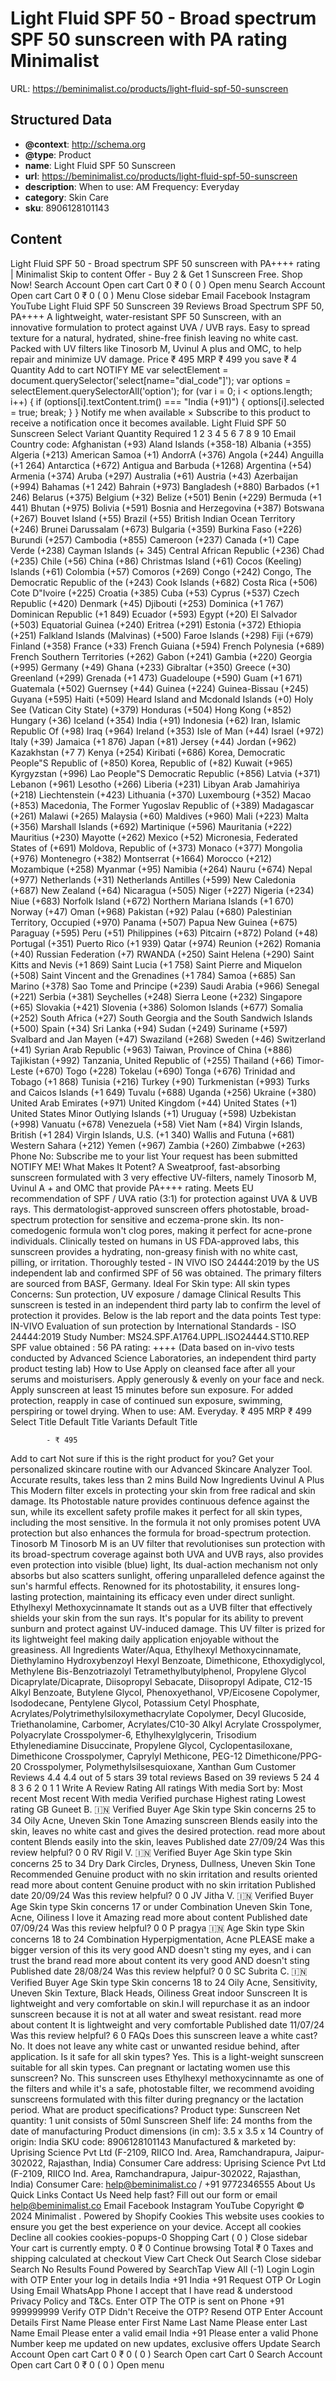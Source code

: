 # Light Fluid SPF 50 - Broad spectrum SPF 50 sunscreen with PA rating  Minimalist

URL: https://beminimalist.co/products/light-fluid-spf-50-sunscreen

## Structured Data

- **@context**: http://schema.org
- **@type**: Product
- **name**: Light Fluid SPF 50 Sunscreen
- **url**: https://beminimalist.co/products/light-fluid-spf-50-sunscreen
- **description**: 
When to use: AM
Frequency: Everyday
- **category**: Skin Care
- **sku**: 8906128101143

## Content

Light Fluid SPF 50 - Broad spectrum SPF 50 sunscreen with PA++++ rating | Minimalist
Skip to content
Offer - Buy 2 & Get 1 Sunscreen Free. Shop Now!
Search
Account
Open cart
Cart
0
₹ 0
(
0
)
Open menu
Search
Account
Open cart
Cart
0
₹ 0
(
0
)
Menu
Close sidebar
Email
Facebook
Instagram
YouTube
Light Fluid SPF 50 Sunscreen
39 Reviews
Broad Spectrum SPF 50, PA++++
A lightweight, water-resistant SPF 50 Sunscreen, with an innovative formulation to protect against UVA / UVB rays. Easy to spread texture for a natural, hydrated, shine-free finish leaving no white cast. Packed with UV filters like Tinosorb M, Uvinul A plus and OMC, to help repair and minimize UV damage.
Price
₹ 495
MRP
₹ 499
you save ₹ 4
Quantity
Add to cart
NOTIFY ME
var selectElement = document.querySelector('select[name="dial_code"]');
var options = selectElement.querySelectorAll('option');
for (var i = 0; i < options.length; i++) {
  if (options[i].textContent.trim() === "India (+91)") {
    options[i].selected = true;
    break;
  }
}
Notify me when available
×
Subscribe to this product to receive a notification once it becomes available.
Light Fluid SPF 50 Sunscreen
Select Variant
Quantity Required
1
2
3
4
5
6
7
8
9
10
Email
Country code:
Afghanistan (+93)
Aland Islands (+358-18)
Albania (+355)
Algeria (+213)
American Samoa (+1)
AndorrA (+376)
Angola (+244)
Anguilla (+1 264)
Antarctica (+672)
Antigua and Barbuda (+1268)
Argentina (+54)
Armenia (+374)
Aruba (+297)
Australia (+61)
Austria (+43)
Azerbaijan (+994)
Bahamas (+1 242)
Bahrain (+973)
Bangladesh (+880)
Barbados (+1 246)
Belarus (+375)
Belgium (+32)
Belize (+501)
Benin (+229)
Bermuda (+1 441)
Bhutan (+975)
Bolivia (+591)
Bosnia and Herzegovina (+387)
Botswana (+267)
Bouvet Island (+55)
Brazil (+55)
British Indian Ocean Territory (+246)
Brunei Darussalam (+673)
Bulgaria (+359)
Burkina Faso (+226)
Burundi (+257)
Cambodia (+855)
Cameroon (+237)
Canada (+1)
Cape Verde (+238)
Cayman Islands (+ 345)
Central African Republic (+236)
Chad (+235)
Chile (+56)
China (+86)
Christmas Island (+61)
Cocos (Keeling) Islands (+61)
Colombia (+57)
Comoros (+269)
Congo (+242)
Congo, The Democratic Republic of the (+243)
Cook Islands (+682)
Costa Rica (+506)
Cote D"Ivoire (+225)
Croatia (+385)
Cuba (+53)
Cyprus (+537)
Czech Republic (+420)
Denmark (+45)
Djibouti (+253)
Dominica (+1 767)
Dominican Republic (+1 849)
Ecuador (+593)
Egypt (+20)
El Salvador (+503)
Equatorial Guinea (+240)
Eritrea (+291)
Estonia (+372)
Ethiopia (+251)
Falkland Islands (Malvinas) (+500)
Faroe Islands (+298)
Fiji (+679)
Finland (+358)
France (+33)
French Guiana (+594)
French Polynesia (+689)
French Southern Territories (+262)
Gabon (+241)
Gambia (+220)
Georgia (+995)
Germany (+49)
Ghana (+233)
Gibraltar (+350)
Greece (+30)
Greenland (+299)
Grenada (+1 473)
Guadeloupe (+590)
Guam (+1 671)
Guatemala (+502)
Guernsey (+44)
Guinea (+224)
Guinea-Bissau (+245)
Guyana (+595)
Haiti (+509)
Heard Island and Mcdonald Islands (+0)
Holy See (Vatican City State) (+379)
Honduras (+504)
Hong Kong (+852)
Hungary (+36)
Iceland (+354)
India (+91)
Indonesia (+62)
Iran, Islamic Republic Of (+98)
Iraq (+964)
Ireland (+353)
Isle of Man (+44)
Israel (+972)
Italy (+39)
Jamaica (+1 876)
Japan (+81)
Jersey (+44)
Jordan (+962)
Kazakhstan (+7 7)
Kenya (+254)
Kiribati (+686)
Korea, Democratic People"S Republic of (+850)
Korea, Republic of (+82)
Kuwait (+965)
Kyrgyzstan (+996)
Lao People"S Democratic Republic (+856)
Latvia (+371)
Lebanon (+961)
Lesotho (+266)
Liberia (+231)
Libyan Arab Jamahiriya (+218)
Liechtenstein (+423)
Lithuania (+370)
Luxembourg (+352)
Macao (+853)
Macedonia, The Former Yugoslav Republic of (+389)
Madagascar (+261)
Malawi (+265)
Malaysia (+60)
Maldives (+960)
Mali (+223)
Malta (+356)
Marshall Islands (+692)
Martinique (+596)
Mauritania (+222)
Mauritius (+230)
Mayotte (+262)
Mexico (+52)
Micronesia, Federated States of (+691)
Moldova, Republic of (+373)
Monaco (+377)
Mongolia (+976)
Montenegro (+382)
Montserrat (+1664)
Morocco (+212)
Mozambique (+258)
Myanmar (+95)
Namibia (+264)
Nauru (+674)
Nepal (+977)
Netherlands (+31)
Netherlands Antilles (+599)
New Caledonia (+687)
New Zealand (+64)
Nicaragua (+505)
Niger (+227)
Nigeria (+234)
Niue (+683)
Norfolk Island (+672)
Northern Mariana Islands (+1 670)
Norway (+47)
Oman (+968)
Pakistan (+92)
Palau (+680)
Palestinian Territory, Occupied (+970)
Panama (+507)
Papua New Guinea (+675)
Paraguay (+595)
Peru (+51)
Philippines (+63)
Pitcairn (+872)
Poland (+48)
Portugal (+351)
Puerto Rico (+1 939)
Qatar (+974)
Reunion (+262)
Romania (+40)
Russian Federation (+7)
RWANDA (+250)
Saint Helena (+290)
Saint Kitts and Nevis (+1 869)
Saint Lucia (+1 758)
Saint Pierre and Miquelon (+508)
Saint Vincent and the Grenadines (+1 784)
Samoa (+685)
San Marino (+378)
Sao Tome and Principe (+239)
Saudi Arabia (+966)
Senegal (+221)
Serbia (+381)
Seychelles (+248)
Sierra Leone (+232)
Singapore (+65)
Slovakia (+421)
Slovenia (+386)
Solomon Islands (+677)
Somalia (+252)
South Africa (+27)
South Georgia and the South Sandwich Islands (+500)
Spain (+34)
Sri Lanka (+94)
Sudan (+249)
Suriname (+597)
Svalbard and Jan Mayen (+47)
Swaziland (+268)
Sweden (+46)
Switzerland (+41)
Syrian Arab Republic (+963)
Taiwan, Province of China (+886)
Tajikistan (+992)
Tanzania, United Republic of (+255)
Thailand (+66)
Timor-Leste (+670)
Togo (+228)
Tokelau (+690)
Tonga (+676)
Trinidad and Tobago (+1 868)
Tunisia (+216)
Turkey (+90)
Turkmenistan (+993)
Turks and Caicos Islands (+1 649)
Tuvalu (+688)
Uganda (+256)
Ukraine (+380)
United Arab Emirates (+971)
United Kingdom (+44)
United States (+1)
United States Minor Outlying Islands (+1)
Uruguay (+598)
Uzbekistan (+998)
Vanuatu (+678)
Venezuela (+58)
Viet Nam (+84)
Virgin Islands, British (+1 284)
Virgin Islands, U.S. (+1 340)
Wallis and Futuna (+681)
Western Sahara (+212)
Yemen (+967)
Zambia (+260)
Zimbabwe (+263)
Phone No:
Subscribe me to your list
Your request has been submitted
NOTIFY ME!
What Makes It Potent?
A Sweatproof, fast-absorbing sunscreen formulated with 3 very effective UV-filters, namely Tinosorb M, Uvinul A + and OMC that provide PA++++ rating. Meets EU recommendation of SPF / UVA ratio (3:1) for protection against UVA & UVB rays.
This dermatologist-approved sunscreen offers photostable, broad-spectrum protection for sensitive and eczema-prone skin. Its non-comedogenic formula won't clog pores, making it perfect for acne-prone individuals.
Clinically tested on humans in US FDA-approved labs, this sunscreen provides a hydrating, non-greasy finish with no white cast, pilling, or irritation.
Thoroughly tested - IN VIVO ISO 24444:2019 by the US independent lab and confirmed SPF of 56 was obtained.
The primary filters are sourced from BASF, Germany.
Ideal For
Skin type:
All skin types
Concerns:
Sun protection, UV exposure / damage
Clinical Results
This sunscreen is tested in an independent third party lab to confirm the level of protection it provides. Below is the lab report and the data points
Test type:
IN-VIVO Evaluation of sun protection by International Standards - ISO 24444:2019
Study Number:
MS24.SPF.A1764.UPPL.ISO24444.ST10.REP
SPF value obtained
: 56
PA rating:
++++
(Data based on in-vivo tests conducted by Advanced Science Laboratories, an independent third party product testing lab)
How to Use
Apply on cleansed face after all your serums and moisturisers. Apply generously & evenly on your face and neck. Apply sunscreen at least 15 minutes before sun exposure. For added protection, reapply in case of continued sun exposure, swimming, perspiring or towel drying.
When to use:
AM. Everyday.
₹ 495
MRP
₹ 499
Select Title
Default Title
Variants
Default Title
            
            - ₹ 495
Add to cart
Not sure if this is the right product for you?
Get your personalized skincare routine with our Advanced Skincare Analyzer Tool. Accurate results, takes less than 2 mins
Build Now
Ingredients
Uvinul A Plus
This Modern filter excels in protecting your skin from free radical and skin damage. Its Photostable nature provides continuous defence against the sun, while its excellent safety profile makes it perfect for all skin types, including the most sensitive. In the formula it not only promises potent UVA protection but also enhances the formula for broad-spectrum protection.
Tinosorb M
Tinosorb M is an UV filter that revolutionises sun protection with its broad-spectrum coverage against both UVA and UVB rays, also provides even protection into visible (blue) light, Its dual-action mechanism not only absorbs but also  scatters sunlight, offering unparalleled defence against the sun's harmful effects. Renowned for its photostability, it ensures long-lasting protection, maintaining its efficacy even under direct sunlight.
Ethylhexyl Methoxycinnamate
It stands out as a UVB filter that effectively shields your skin from the sun rays. It's popular for its ability to prevent sunburn and protect against UV-induced damage. This UV filter is prized for its lightweight feel making daily application enjoyable without the greasiness.
All Ingredients
Water/Aqua, Ethylhexyl Methoxycinnamate, Diethylamino Hydroxybenzoyl Hexyl Benzoate, Dimethicone, Ethoxydiglycol, Methylene Bis-Benzotriazolyl Tetramethylbutylphenol, Propylene Glycol Dicaprylate/Dicaprate, Diisopropyl Sebacate, Diisopropyl Adipate, C12-15 Alkyl Benzoate, Butylene Glycol, Phenoxyethanol, VP/Eicosene Copolymer, Isododecane, Pentylene Glycol, Potassium Cetyl Phosphate, Acrylates/Polytrimethylsiloxymethacrylate Copolymer, Decyl Glucoside, Triethanolamine, Carbomer, Acrylates/C10-30 Alkyl Acrylate Crosspolymer, Polyacrylate Crosspolymer-6, Ethylhexylglycerin, Trisodium Ethylenediamine Disuccinate, Propylene Glycol, Cyclopentasiloxane, Dimethicone Crosspolymer, Caprylyl Methicone, PEG-12 Dimethicone/PPG-20 Crosspolymer, Polymethylsilsesquioxane, Xanthan Gum
Customer Reviews
4.4
4.4 out of 5 stars 39 total reviews
Based on 39 reviews
5
24
4
8
3
6
2
0
1
1
Write A Review
Rating
All ratings
With media
Sort by:
Most recent
Most recent
With media
Verified purchase
Highest rating
Lowest rating
GB
Guneet B. 🇮🇳
Verified Buyer
Age
Skin type
Skin concerns
25 to 34
Oily
Acne, Uneven Skin Tone
Amazing sunscreen
Blends easily into the skin, leaves no white cast and gives the desired protection.
read more about content Blends easily into the skin, leaves
Published date
27/09/24
Was this review helpful?
0
0
RV
Rigil V. 🇮🇳
Verified Buyer
Age
Skin type
Skin concerns
25 to 34
Dry
Dark Circles, Dryness, Dullness, Uneven Skin Tone
Recommended
Genuine product with no skin irritation and results oriented
read more about content Genuine product with no skin irritation
Published date
20/09/24
Was this review helpful?
0
0
JV
Jitha V. 🇮🇳
Verified Buyer
Age
Skin type
Skin concerns
17 or under
Combination
Uneven Skin Tone, Acne, Oiliness
I love it
Amazing
read more about content
Published date
07/09/24
Was this review helpful?
0
0
P
pragya 🇮🇳
Age
Skin type
Skin concerns
18 to 24
Combination
Hyperpigmentation, Acne
PLEASE make a bigger version of this
its very good AND doesn't sting my eyes, and i can trust the brand
read more about content its very good AND doesn't sting
Published date
28/08/24
Was this review helpful?
0
0
SC
Subrita C. 🇮🇳
Verified Buyer
Age
Skin type
Skin concerns
18 to 24
Oily
Acne, Sensitivity, Uneven Skin Texture, Black Heads, Oiliness
Great indoor Sunscreen
It is lightweight and very comfortable on skin.I will repurchase it as an indoor sunscreen because it is not at all water and sweat resistant.
read more about content It is lightweight and very comfortable
Published date
11/07/24
Was this review helpful?
6
0
FAQs
Does this sunscreen leave a white cast?
No. It does not leave any white cast or unwanted residue behind, after application.
Is it safe for all skin types?
Yes. This is a light-weight sunscreen suitable for all skin types.
Can pregnant or lactating women use this sunscreen?
No. This sunscreen uses Ethylhexyl methoxycinnamte as one of the filters and while it's a safe, photostable filter, we recommend avoiding sunscreens formulated with this filter during pregnancy or the lactation period.
What are product specifications?
Product type:
Sunscreen
Net quantity:
1 unit consists of 50ml Sunscreen
Shelf life:
24 months from the date of manufacturing
Product dimensions (in cm):
3.5 x 3.5 x 14
Country of origin:
India
SKU code:
8906128101143
Manufactured & marketed by:
Uprising Science Pvt Ltd (F-2109, RIICO Ind. Area, Ramchandrapura, Jaipur-302022, Rajasthan, India)
Consumer Care address:
Uprising Science Pvt Ltd (F-2109, RIICO Ind. Area, Ramchandrapura, Jaipur-302022, Rajasthan, India)
Consumer Care:
help@beminimalist.co / +91 9772346555
About Us
Quick Links
Contact Us
Need help fast? Fill out
our form
or email help@beminimalist.co
Email
Facebook
Instagram
YouTube
Copyright © 2024
Minimalist
.
Powered by Shopify
Cookies
This website uses cookies to ensure you get the best experience on your device.
Accept all cookies
Decline all cookies
cookies-popups-0
Shopping Cart
            (
0
)
Close sidebar
Your cart is currently empty.
0
₹ 0
Continue browsing
Total
₹ 0
Taxes and shipping calculated at checkout
View Cart
Check Out
Search
Close sidebar
Search
No Results Found
Powered by SearchTap
View All (-1)
Login
Login with OTP
Enter your log in details
India
+91
India
+91
Request OTP
Or Login Using
Email
WhatsApp
Phone
I accept that I have read & understood
Privacy Policy
and T&Cs.
Enter OTP
The OTP is sent on
Phone
+91 999999999
Verify OTP
Didn't Receive the OTP?
Resend OTP
Enter Account Details
First Name
Please enter First Name
Last Name
Please enter Last Name
Email
Please enter a valid email
India
+91
Please enter a valid Phone Number
keep me updated on new updates, exclusive offers
Update
Search
Account
Open cart
Cart
0
₹ 0
(
0
)
Search
Open cart
Cart
0
Search
Account
Open cart
Cart
0
₹ 0
(
0
)
Open menu